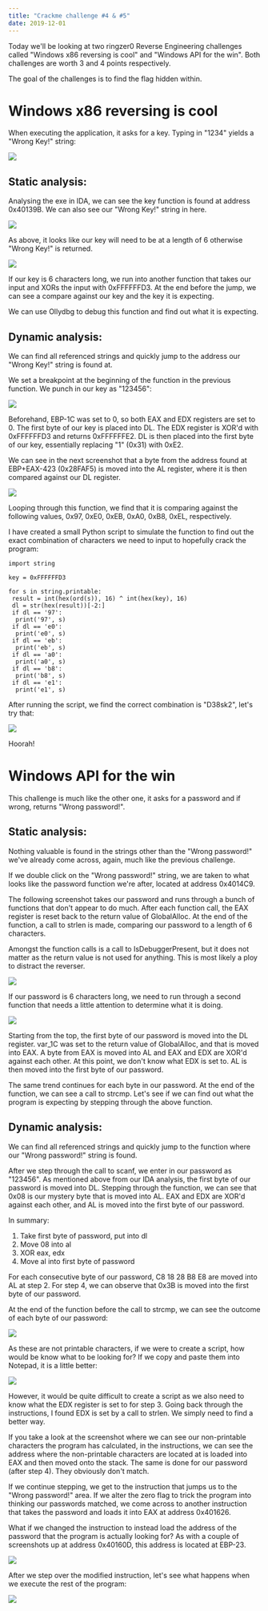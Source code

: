 ```yaml
---
title: "Crackme challenge #4 & #5"
date: 2019-12-01
---
```


Today we'll be looking at two ringzer0 Reverse Engineering challenges called "Windows x86 reversing is cool" and "Windows API for the win". Both challenges are worth 3 and 4 points respectively.

The goal of the challenges is to find the flag hidden within.

# Windows x86 reversing is cool

When executing the application, it asks for a key. Typing in "1234" yields a "Wrong Key!" string:

![](images/1.PNG)

## Static analysis:

Analysing the exe in IDA, we can see the key function is found at address 0x40139B. We can also see our "Wrong Key!" string in here.

![](images/2.PNG)

As above, it looks like our key will need to be at a length of 6 otherwise "Wrong Key!" is returned.

![](images/3.PNG)

If our key is 6 characters long, we run into another function that takes our input and XORs the input with 0xFFFFFFD3. At the end before the jump, we can see a compare against our key and the key it is expecting.

We can use Ollydbg to debug this function and find out what it is expecting.

## Dynamic analysis:

We can find all referenced strings and quickly jump to the address our "Wrong Key!" string is found at.

We set a breakpoint at the beginning of the function in the previous function. We punch in our key as "123456":

![](images/4.PNG)

Beforehand, EBP-1C was set to 0, so both EAX and EDX registers are set to 0. The first byte of our key is placed into DL. The EDX register is XOR'd with 0xFFFFFFD3 and returns 0xFFFFFFE2. DL is then placed into the first byte of our key, essentially replacing "1" (0x31) with 0xE2.

We can see in the next screenshot that a byte from the address found at EBP+EAX-423 (0x28FAF5) is moved into the AL register, where it is then compared against our DL register.

![](images/5.PNG)

Looping through this function, we find that it is comparing against the following values, 0x97, 0xE0, 0xEB, 0xA0, 0xB8, 0xEL, respectively.

I have created a small Python script to simulate the function to find out the exact combination of characters we need to input to hopefully crack the program:

```
import string

key = 0xFFFFFFD3

for s in string.printable:
 result = int(hex(ord(s)), 16) ^ int(hex(key), 16)
 dl = str(hex(result))[-2:]
 if dl == '97':
  print('97', s)
 if dl == 'e0':
  print('e0', s)
 if dl == 'eb':
  print('eb', s)
 if dl == 'a0':
  print('a0', s)
 if dl == 'b8':
  print('b8', s)
 if dl == 'e1':
  print('e1', s)
```

After running the script, we find the correct combination is "D38sk2", let's try that:

![](images/6.PNG)

Hoorah!

# Windows API for the win

This challenge is much like the other one, it asks for a password and if wrong, returns "Wrong password!".

## Static analysis:

Nothing valuable is found in the strings other than the "Wrong password!" we've already come across, again, much like the previous challenge.

If we double click on the "Wrong password!" string, we are taken to what looks like the password function we're after, located at address 0x4014C9.

The following screenshot takes our password and runs through a bunch of functions that don't appear to do much. After each function call, the EAX register is reset back to the return value of GlobalAlloc. At the end of the function, a call to strlen is made, comparing our password to a length of 6 characters.

Amongst the function calls is a call to IsDebuggerPresent, but it does not matter as the return value is not used for anything. This is most likely a ploy to distract the reverser.

![](images/7.PNG)

If our password is 6 characters long, we need to run through a second function that needs a little attention to determine what it is doing.

![](images/8.PNG)

Starting from the top, the first byte of our password is moved into the DL register. var_1C was set to the return value of GlobalAlloc, and that is moved into EAX. A byte from EAX is moved into AL and EAX and EDX are XOR'd against each other. At this point, we don't know what EDX is set to. AL is then moved into the first byte of our password.

The same trend continues for each byte in our password. At the end of the function, we can see a call to strcmp. Let's see if we can find out what the program is expecting by stepping through the above function.

## Dynamic analysis:

We can find all referenced strings and quickly jump to the function where our "Wrong password!" string is found.

After we step through the call to scanf, we enter in our password as "123456". As mentioned above from our IDA analysis, the first byte of our password is moved into DL. Stepping through the function, we can see that 0x08 is our mystery byte that is moved into AL. EAX and EDX are XOR'd against each other, and AL is moved into the first byte of our password.

In summary:

1. Take first byte of password, put into dl
2. Move 08 into al
3. XOR eax, edx
4. Move al into first byte of password

For each consecutive byte of our password, C8 18 28 B8 E8 are moved into AL at step 2. For step 4, we can observe that 0x3B is moved into the first byte of our password.

At the end of the function before the call to strcmp, we can see the outcome of each byte of our password:

![](images/9.PNG)

As these are not printable characters, if we were to create a script, how would be know what to be looking for? If we copy and paste them into Notepad, it is a little better:

![](images/10.PNG)

However, it would be quite difficult to create a script as we also need to know what the EDX register is set to for step 3. Going back through the instructions, I found EDX is set by a call to strlen. We simply need to find a better way.

If you take a look at the screenshot where we can see our non-printable characters the program has calculated, in the instructions, we can see the address where the non-printable characters are located at is loaded into EAX and then moved onto the stack. The same is done for our password (after step 4). They obviously don't match.

If we continue stepping, we get to the instruction that jumps us to the "Wrong password!" area. If we alter the zero flag to trick the program into thinking our passwords matched, we come across to another instruction that takes the password and loads it into EAX at address 0x401626.

What if we changed the instruction to instead load the address of the password that the program is actually looking for? As with a couple of screenshots up at address 0x40160D, this address is located at EBP-23.

![](images/11.PNG)

After we step over the modified instruction, let's see what happens when we execute the rest of the program:

![](images/12.PNG)
